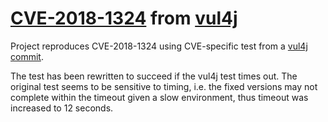 # [CVE-2018-1324](https://nvd.nist.gov/vuln/detail/CVE-2018-1324) from [vul4j](https://github.com/tuhh-softsec/vul4j)

Project reproduces CVE-2018-1324 using CVE-specific test from a
[vul4j commit](https://github.com/tuhh-softsec/vul4j/commit/45ddad15edd0f56a38d1d10e1ac6e1c2de9de881).

The test has been rewritten to succeed if the vul4j test times out. The original test seems to be sensitive to timing,
i.e. the fixed versions may not complete within the timeout given a slow environment, thus timeout was increased to 12
seconds.


  


 

 

